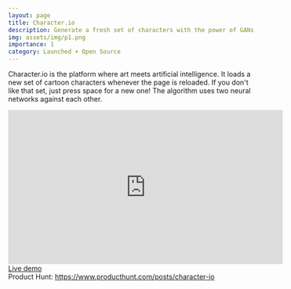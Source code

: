 ```yaml
---
layout: page
title: Character.io
description: Generate a fresh set of characters with the power of GANs
img: assets/img/p1.png
importance: 1
category: Launched + Open Source
---
```


Character.io is the platform where art meets artificial intelligence. It loads a new set of cartoon characters whenever the page is reloaded. If you don't like that set, just press space for a new one! The algorithm uses two neural networks against each other.<br>

<iframe width="560" height="315" src="https://www.youtube.com/embed/w_EOxsHMdAg" title="YouTube video player" frameborder="0" allow="accelerometer; autoplay; clipboard-write; encrypted-media; gyroscope; picture-in-picture" allowfullscreen></iframe>
<br>
<a href = "https://characterio.neeltron.repl.co/">Live demo</a><br>
Product Hunt: <a href = "https://www.producthunt.com/posts/character-io">https://www.producthunt.com/posts/character-io</a>
